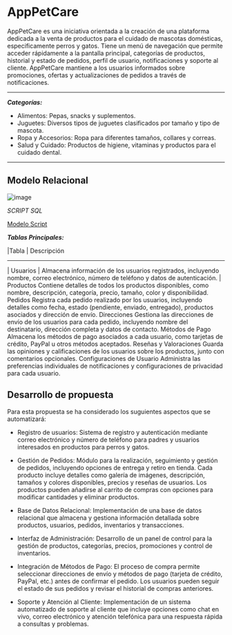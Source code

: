 # AppPetCare
AppPetCare es una iniciativa orientada a la creación de una plataforma dedicada a la venta de productos para el cuidado de mascotas domésticas, especificamente perros y gatos. Tiene un menú de navegación que permite acceder rápidamente a la pantalla principal, categorías de productos, historial y estado de pedidos, perfil de usuario, notificaciones y soporte al cliente. AppPetCare mantiene a los usuarios informados sobre promociones, ofertas y actualizaciones de pedidos a través de notificaciones. 

---
***Categorías:***
- Alimentos: Pepas, snacks y suplementos.
- Juguetes: Diversos tipos de juguetes clasificados por tamaño y tipo de mascota.
- Ropa y Accesorios: Ropa para diferentes tamaños, collares y correas.
- Salud y Cuidado: Productos de higiene, vitaminas y productos para el cuidado dental.
---
## Modelo Relacional
![image](https://github.com/Nathalia-Benites/appPetCare/assets/167949641/baab40c1-d4dc-4170-960d-1dc1ee403253)


*SCRIPT SQL*

[Modelo Script](https://github.com/Nathalia-Benites/appPetCare/blob/main/Modelo%20relacional.sql)

***Tablas Principales:***

|Tabla	| Descripción
-       -        - 
| Usuarios	| Almacena información de los usuarios registrados, incluyendo nombre, correo electrónico, número de teléfono y datos de autenticación.
| Productos	Contiene detalles de todos los productos disponibles, como nombre, descripción, categoría, precio, tamaño, color y disponibilidad.
Pedidos	Registra cada pedido realizado por los usuarios, incluyendo detalles como fecha, estado (pendiente, enviado, entregado), productos asociados y dirección de envío.
Direcciones	Gestiona las direcciones de envío de los usuarios para cada pedido, incluyendo nombre del destinatario, dirección completa y datos de contacto.
Métodos de Pago	Almacena los métodos de pago asociados a cada usuario, como tarjetas de crédito, PayPal u otros métodos aceptados.
Reseñas y Valoraciones	Guarda las opiniones y calificaciones de los usuarios sobre los productos, junto con comentarios opcionales.
Configuraciones de Usuario	Administra las preferencias individuales de notificaciones y configuraciones de privacidad para cada usuario.



## Desarrollo de propuesta
Para esta propuesta se ha considerado los suguientes aspectos que se automatizará:

- Registro de usuarios: Sistema de registro y autenticación mediante correo electrónico y número de teléfono para padres y usuarios interesados en productos para perros y gatos.
  
- Gestión de Pedidos: Módulo para la realización, seguimiento y gestión de pedidos, incluyendo opciones de entrega y retiro en tienda. Cada producto incluye detalles como galería de imágenes, descripción, tamaños y colores disponibles, precios y reseñas de usuarios. Los productos pueden añadirse al carrito de compras con opciones para modificar cantidades y eliminar productos.
  
- Base de Datos Relacional: Implementación de una base de datos relacional que almacena y gestiona información detallada sobre productos, usuarios, pedidos, inventarios y transacciones.
  
- Interfaz de Administración: Desarrollo de un panel de control para la gestión de productos, categorías, precios, promociones y control de inventarios.
  
- Integración de Métodos de Pago: El proceso de compra permite seleccionar direcciones de envío y métodos de pago (tarjeta de crédito, PayPal, etc.) antes de confirmar el pedido. Los usuarios pueden seguir el estado de sus pedidos y revisar el historial de compras anteriores. 
  
- Soporte y Atención al Cliente: Implementación de un sistema automatizado de soporte al cliente que incluye opciones como chat en vivo, correo electrónico y atención telefónica para una respuesta rápida a consultas y problemas.




